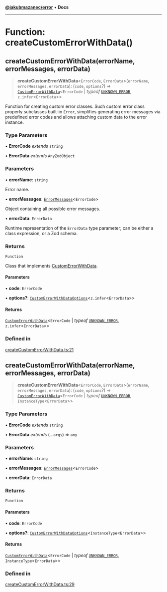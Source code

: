 [**@jakubmazanec/error**](../README.md) • **Docs**

---

# Function: createCustomErrorWithData()

## createCustomErrorWithData(errorName, errorMessages, errorData)

> **createCustomErrorWithData**\<`ErrorCode`, `ErrorData`\>(`errorName`, `errorMessages`,
> `errorData`): (`code`, `options`?) =>
> [`CustomErrorWithData`](../type-aliases/CustomErrorWithData.md)\<`ErrorCode` \| _typeof_
> [`UNKNOWN_ERROR`](../variables/UNKNOWN_ERROR.md), `z.infer`\<`ErrorData`\>\>

Function for creating custom error classes. Such custom error class properly subclasses built-in
`Error`, simplifies generating error messages via predefined error codes and allows attaching custom
data to the error instance.

### Type Parameters

• **ErrorCode** _extends_ `string`

• **ErrorData** _extends_ `AnyZodObject`

### Parameters

• **errorName**: `string`

Error name.

• **errorMessages**: [`ErrorMessages`](../type-aliases/ErrorMessages.md)\<`ErrorCode`\>

Object containing all possible error messages.

• **errorData**: `ErrorData`

Runtime representation of the `ErrorData` type parameter; can be either a class expression, or a Zod
schema.

### Returns

`Function`

Class that implements [CustomErrorWithData](../type-aliases/CustomErrorWithData.md).

#### Parameters

• **code**: `ErrorCode`

• **options?**:
[`CustomErrorWithDataOptions`](../type-aliases/CustomErrorWithDataOptions.md)\<`z.infer`\<`ErrorData`\>\>

#### Returns

[`CustomErrorWithData`](../type-aliases/CustomErrorWithData.md)\<`ErrorCode` \| _typeof_
[`UNKNOWN_ERROR`](../variables/UNKNOWN_ERROR.md), `z.infer`\<`ErrorData`\>\>

### Defined in

[createCustomErrorWithData.ts:21](https://github.com/jakubmazanec/tools/blob/6ed2cc9bf798455a62cfc34def34fef748169fa2/packages/error/source/createCustomErrorWithData.ts#L21)

## createCustomErrorWithData(errorName, errorMessages, errorData)

> **createCustomErrorWithData**\<`ErrorCode`, `ErrorData`\>(`errorName`, `errorMessages`,
> `errorData`): (`code`, `options`?) =>
> [`CustomErrorWithData`](../type-aliases/CustomErrorWithData.md)\<`ErrorCode` \| _typeof_
> [`UNKNOWN_ERROR`](../variables/UNKNOWN_ERROR.md), `InstanceType`\<`ErrorData`\>\>

### Type Parameters

• **ErrorCode** _extends_ `string`

• **ErrorData** _extends_ (...`args`) => `any`

### Parameters

• **errorName**: `string`

• **errorMessages**: [`ErrorMessages`](../type-aliases/ErrorMessages.md)\<`ErrorCode`\>

• **errorData**: `ErrorData`

### Returns

`Function`

#### Parameters

• **code**: `ErrorCode`

• **options?**:
[`CustomErrorWithDataOptions`](../type-aliases/CustomErrorWithDataOptions.md)\<`InstanceType`\<`ErrorData`\>\>

#### Returns

[`CustomErrorWithData`](../type-aliases/CustomErrorWithData.md)\<`ErrorCode` \| _typeof_
[`UNKNOWN_ERROR`](../variables/UNKNOWN_ERROR.md), `InstanceType`\<`ErrorData`\>\>

### Defined in

[createCustomErrorWithData.ts:29](https://github.com/jakubmazanec/tools/blob/6ed2cc9bf798455a62cfc34def34fef748169fa2/packages/error/source/createCustomErrorWithData.ts#L29)
